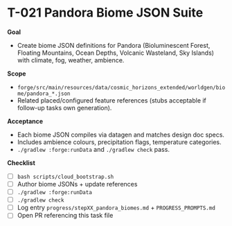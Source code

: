 # T-021 Pandora Biome JSON Suite

**Goal**

- Create biome JSON definitions for Pandora (Bioluminescent Forest, Floating Mountains, Ocean Depths, Volcanic Wasteland, Sky Islands) with climate, fog, weather, ambience.

**Scope**

- `forge/src/main/resources/data/cosmic_horizons_extended/worldgen/biome/pandora_*.json`
- Related placed/configured feature references (stubs acceptable if follow-up tasks own generation).

**Acceptance**

- Each biome JSON compiles via datagen and matches design doc specs.
- Includes ambience colours, precipitation flags, temperature categories.
- `./gradlew :forge:runData` and `./gradlew check` pass.

**Checklist**

- [ ] `bash scripts/cloud_bootstrap.sh`
- [ ] Author biome JSONs + update references
- [ ] `./gradlew :forge:runData`
- [ ] `./gradlew check`
- [ ] Log entry `progress/stepXX_pandora_biomes.md` + `PROGRESS_PROMPTS.md`
- [ ] Open PR referencing this task file
